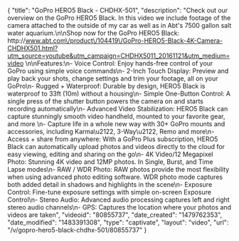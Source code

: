 {
    "title": "GoPro HERO5 Black - CHDHX-501",
    "description": "Check out our overview on the GoPro HERO5 Black.  In this video we include footage of the camera attached to the outside of my car as well as in Abt's 7500 gallon salt water aquarium.\n\nShop now for the GoPro HERO5 Black: http:\/\/www.abt.com\/product\/104419\/GoPro-HERO5-Black-4K-Camera-CHDHX501.html?utm_source=youtube&utm_campaign=CHDHX5011_20161121&utm_medium=video \n\nFeatures:\n- Voice Control: Enjoy hands-free control of your GoPro using simple voice commands\n- 2-Inch Touch Display: Preview and play back your shots, change settings and trim your footage, all on your GoPro\n- Rugged + Waterproof: Durable by design, HERO5 Black is waterproof to 33ft (10m) without a housing\n- Simple One-Button Control: A single press of the shutter button powers the camera on and starts recording automatically\n- Advanced Video Stabilization: HERO5 Black can capture stunningly smooth video handheld, mounted to your favorite gear, and more \n- Capture life in a whole new way with 30+ GoPro mounts and accessories, including Karma\u2122, 3-Way\u2122, Remo and more\n- Access + share from anywhere: With a GoPro Plus subscription, HERO5 Black can automatically upload photos and videos directly to the cloud for easy viewing, editing and sharing on the go\n- 4K Video\/12 Megapixel Photo: Stunning 4K video and 12MP photos. In Single, Burst, and Time Lapse modes\n- RAW \/ WDR Photo: RAW photos provide the most flexibility when using advanced photo editing software. WDR photo mode captures both added detail in shadows and highlights in the scene\n- Exposure Control: Fine-tune exposure settings with simple on-screen Exposure Control\n- Stereo Audio: Advanced audio processing captures left and right stereo audio channels\n- GPS: Captures the location where your photos and videos are taken",
    "videoid": "80855737",
    "date_created": "1479762353",
    "date_modified": "1483391308",
    "type": "captivate",
    "layout": "video",
    "url": "\/v\/gopro-hero5-black-chdhx-501\/80855737"
}